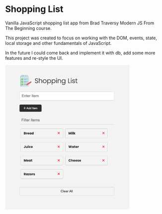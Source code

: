 # Shopping List

Vanilla JavaScript shopping list app from Brad Traversy Modern JS From The Beginning course.

This project was created to focus on working with the DOM, events, state, local storage and other fundamentals of JavaScript.

In the future I could come back and implement it with db, add some more features and re-style the UI.

<img src="images/screen.png" width="400">
